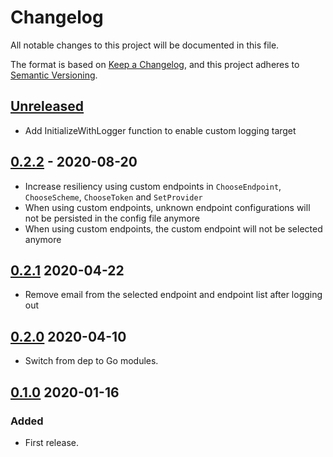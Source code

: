 # Changelog

All notable changes to this project will be documented in this file.

The format is based on [Keep a Changelog](https://keepachangelog.com/en/1.0.0/),
and this project adheres to [Semantic Versioning](https://semver.org/spec/v2.0.0.html).



## [Unreleased]

- Add InitializeWithLogger function to enable custom logging target

## [0.2.2] - 2020-08-20

- Increase resiliency using custom endpoints in `ChooseEndpoint`, `ChooseScheme`, `ChooseToken` and `SetProvider`
- When using custom endpoints, unknown endpoint configurations will not be persisted in the config file anymore
- When using custom endpoints, the custom endpoint will not be selected anymore

## [0.2.1] 2020-04-22

- Remove email from the selected endpoint and endpoint list after logging out




## [0.2.0] 2020-04-10

- Switch from dep to Go modules.



## [0.1.0] 2020-01-16

### Added

- First release.



[Unreleased]: https://github.com/giantswarm/gscliauth/compare/v0.2.2...HEAD
[0.2.2]: https://github.com/giantswarm/gscliauth/compare/v0.2.1...v0.2.2
[0.2.1]: https://github.com/giantswarm/gscliauth/compare/v0.2.0...v0.2.1

[0.2.0]: https://github.com/giantswarm/gscliauth/compare/v0.1.0...v0.2.0

[0.1.0]: https://github.com/giantswarm/gscliauth/releases/tag/v0.1.0
